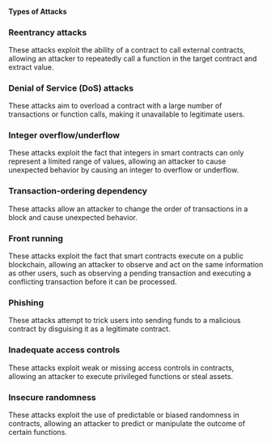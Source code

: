 #### Types of Attacks 
### Reentrancy attacks
These attacks exploit the ability of a contract to call external contracts, allowing an attacker to repeatedly call a function in the target contract and extract value.

### Denial of Service (DoS) attacks
These attacks aim to overload a contract with a large number of transactions or function calls, making it unavailable to legitimate users.

### Integer overflow/underflow
These attacks exploit the fact that integers in smart contracts can only represent a limited range of values, allowing an attacker to cause unexpected behavior by causing an integer to overflow or underflow.

### Transaction-ordering dependency
These attacks allow an attacker to change the order of transactions in a block and cause unexpected behavior.

### Front running
These attacks exploit the fact that smart contracts execute on a public blockchain, allowing an attacker to observe and act on the same information as other users, such as observing a pending transaction and executing a conflicting transaction before it can be processed.

### Phishing
These attacks attempt to trick users into sending funds to a malicious contract by disguising it as a legitimate contract.

### Inadequate access controls
These attacks exploit weak or missing access controls in contracts, allowing an attacker to execute privileged functions or steal assets.

### Insecure randomness
These attacks exploit the use of predictable or biased randomness in contracts, allowing an attacker to predict or manipulate the outcome of certain functions.






